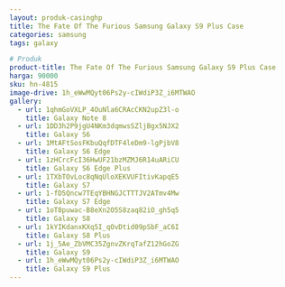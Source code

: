 ```yaml
---
layout: produk-casinghp
title: The Fate Of The Furious Samsung Galaxy S9 Plus Case
categories: samsung
tags: galaxy

# Produk
product-title: The Fate Of The Furious Samsung Galaxy S9 Plus Case
harga: 90000
sku: hn-4815
image-drive: 1h_eWwMQyt06Ps2y-cIWdiP3Z_i6MTWAO
gallery:
  - url: 1qhmGoVXLP_4OuNla6CRAcCKN2upZ3l-o
    title: Galaxy Note 8
  - url: 1DD3h2P9jgU4NKm3dqmwsSZljBgx5NJX2
    title: Galaxy S6
  - url: 1MtAFtSosFKbuQqfDTF4leDm9-lgPjbV8
    title: Galaxy S6 Edge
  - url: 1zHCrcFcI36HwUF21bzMZMJ6R14uARiCU
    title: Galaxy S6 Edge Plus
  - url: 1TXbTOvLoc8qNqUloXEKVUFItivKapqE5
    title: Galaxy S7
  - url: 1-fD5Qncw7TEqYBHNGJCTTTJV2ATmv4Mw
    title: Galaxy S7 Edge
  - url: 1oT8puwac-B8eXn2O5S8zaq82iO_gh5q5
    title: Galaxy S8
  - url: 1kYIKdanxKXq5I_qOvDtid09pSbF_aC6I
    title: Galaxy S8 Plus
  - url: 1j_5Ae_ZbVMC35ZgnvZKrqTafZ12hGoZG
    title: Galaxy S9
  - url: 1h_eWwMQyt06Ps2y-cIWdiP3Z_i6MTWAO
    title: Galaxy S9 Plus
---
```

